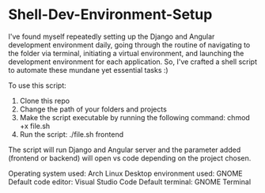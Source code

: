 # Shell-Dev-Environment-Setup

I've found myself repeatedly setting up the Django and Angular development environment daily, going through the routine of navigating to the folder via terminal, initiating a virtual environment, and launching the development environment for each application. So, I've crafted a shell script to automate these mundane yet essential tasks :)

To use this script:
1) Clone this repo
2) Change the path of your folders and projects
3) Make the script executable by running the following command: chmod +x file.sh
4) Run the script: ./file.sh frontend

The script will run Django and Angular server and the parameter added (frontend or backend) will open vs code depending on the project chosen.

Operating system used: Arch Linux
Desktop environment used: GNOME
Default code editor: Visual Studio Code
Default terminal: GNOME Terminal
